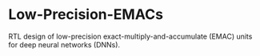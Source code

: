 # Low-Precision-EMACs
RTL design of low-precision exact-multiply-and-accumulate (EMAC) units for deep neural networks (DNNs).
